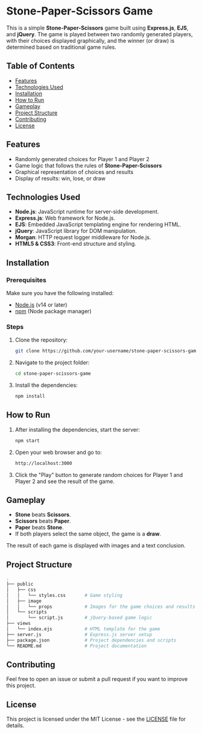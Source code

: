 
# Stone-Paper-Scissors Game

This is a simple **Stone-Paper-Scissors** game built using **Express.js**, **EJS**, and **jQuery**. The game is played between two randomly generated players, with their choices displayed graphically, and the winner (or draw) is determined based on traditional game rules.

## Table of Contents

- [Features](#features)
- [Technologies Used](#technologies-used)
- [Installation](#installation)
- [How to Run](#how-to-run)
- [Gameplay](#gameplay)
- [Project Structure](#project-structure)
- [Contributing](#contributing)
- [License](#license)

## Features

- Randomly generated choices for Player 1 and Player 2
- Game logic that follows the rules of **Stone-Paper-Scissors**
- Graphical representation of choices and results
- Display of results: win, lose, or draw

## Technologies Used

- **Node.js**: JavaScript runtime for server-side development.
- **Express.js**: Web framework for Node.js.
- **EJS**: Embedded JavaScript templating engine for rendering HTML.
- **jQuery**: JavaScript library for DOM manipulation.
- **Morgan**: HTTP request logger middleware for Node.js.
- **HTML5 & CSS3**: Front-end structure and styling.

## Installation

### Prerequisites

Make sure you have the following installed:

- [Node.js](https://nodejs.org) (v14 or later)
- [npm](https://www.npmjs.com/) (Node package manager)

### Steps

1. Clone the repository:

   ```bash
   git clone https://github.com/your-username/stone-paper-scissors-game.git
   ```

2. Navigate to the project folder:

   ```bash
   cd stone-paper-scissors-game
   ```

3. Install the dependencies:

   ```bash
   npm install
   ```

## How to Run

1. After installing the dependencies, start the server:

   ```bash
   npm start
   ```

2. Open your web browser and go to:

   ```bash
   http://localhost:3000
   ```

3. Click the "Play" button to generate random choices for Player 1 and Player 2 and see the result of the game.

## Gameplay

- **Stone** beats **Scissors**.
- **Scissors** beats **Paper**.
- **Paper** beats **Stone**.
- If both players select the same object, the game is a **draw**.

The result of each game is displayed with images and a text conclusion.

## Project Structure

```bash
.
├── public
│   ├── css
│   │   └── styles.css       # Game styling
│   ├── image
│   │   └── props            # Images for the game choices and results
│   └── scripts
│       └── script.js        # jQuery-based game logic
├── views
│   └── index.ejs            # HTML template for the game
├── server.js                # Express.js server setup
├── package.json             # Project dependencies and scripts
└── README.md                # Project documentation
```

## Contributing

Feel free to open an issue or submit a pull request if you want to improve this project.

## License

This project is licensed under the MIT License - see the [LICENSE](LICENSE) file for details.
